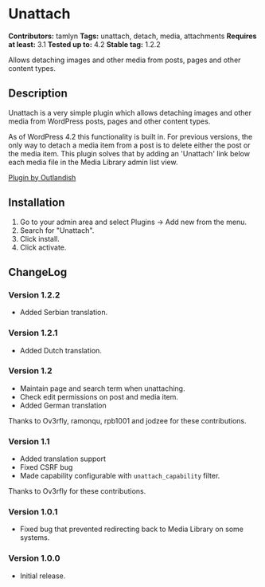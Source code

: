 # Unattach #
**Contributors:** tamlyn
**Tags:** unattach, detach, media, attachments
**Requires at least:** 3.1
**Tested up to:** 4.2
**Stable tag:** 1.2.2

Allows detaching images and other media from posts, pages and other content types.

## Description ##

Unattach is a very simple plugin which allows detaching images and other media from WordPress posts, pages and other content types.

As of WordPress 4.2 this functionality is built in. For previous versions, the only way to detach a media item from a post is to delete either the post or the media item. This plugin solves that by adding an 'Unattach' link below each media file in the Media Library admin list view.

[Plugin by Outlandish](http://outlandish.com/blog/2011/03/unattach/)

## Installation ##

1. Go to your admin area and select Plugins -> Add new from the menu.
2. Search for "Unattach".
3. Click install.
4. Click activate.

## ChangeLog ##

### Version 1.2.2 ###

* Added Serbian translation.

### Version 1.2.1 ###

* Added Dutch translation.

### Version 1.2 ###

* Maintain page and search term when unattaching.
* Check edit permissions on post and media item.
* Added German translation

Thanks to Ov3rfly, ramonqu, rpb1001 and jodzee for these contributions.

### Version 1.1 ###

* Added translation support
* Fixed CSRF bug
* Made capability configurable with `unattach_capability` filter.

Thanks to Ov3rfly for these contributions.

### Version 1.0.1 ###

* Fixed bug that prevented redirecting back to Media Library on some systems.

### Version 1.0.0 ###

* Initial release.
